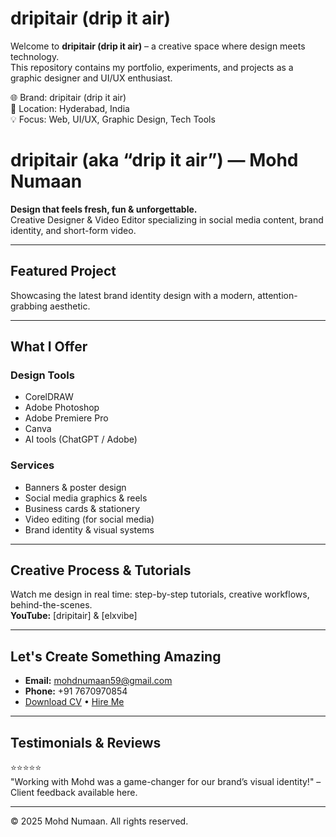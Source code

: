 # dripitair (drip it air)  

Welcome to **dripitair (drip it air)** – a creative space where design meets technology.  
This repository contains my portfolio, experiments, and projects as a graphic designer and UI/UX enthusiast.  

🌐 Brand: dripitair (drip it air)  
📍 Location: Hyderabad, India  
💡 Focus: Web, UI/UX, Graphic Design, Tech Tools

# dripitair (aka “drip it air”) — Mohd Numaan

**Design that feels fresh, fun & unforgettable.**  
Creative Designer & Video Editor specializing in social media content, brand identity, and short-form video.

---

##  Featured Project
Showcasing the latest brand identity design with a modern, attention-grabbing aesthetic.

---

##  What I Offer

### Design Tools
- CorelDRAW  
- Adobe Photoshop  
- Adobe Premiere Pro  
- Canva  
- AI tools (ChatGPT / Adobe)

### Services
- Banners & poster design  
- Social media graphics & reels  
- Business cards & stationery  
- Video editing (for social media)  
- Brand identity & visual systems

---

##  Creative Process & Tutorials
Watch me design in real time: step-by-step tutorials, creative workflows, behind-the-scenes.  
**YouTube:** [dripitair] & [elxvibe]

---

##  Let's Create Something Amazing
- **Email:** mohdnumaan59@gmail.com  
- **Phone:** +91 7670970854  
- [Download CV](#) • [Hire Me](#)

---

##  Testimonials & Reviews
⭐⭐⭐⭐⭐  
"Working with Mohd was a game-changer for our brand’s visual identity!" – Client feedback available here.

---

© 2025 Mohd Numaan. All rights reserved.

